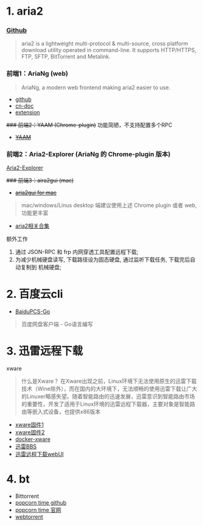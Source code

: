 # 1. aria2
### [Github](https://github.com/aria2/aria2)
> aria2 is a lightweight multi-protocol & multi-source, cross platform download utility operated in command-line. It supports HTTP/HTTPS, FTP, SFTP, BitTorrent and Metalink. 

### 前端1：AriaNg (web)
> AriaNg, a modern web frontend making aria2 easier to use.

- [github](https://github.com/mayswind/AriaNg)
- [cn-doc](https://ariang.mayswind.net/zh_Hans/)
- [extension](https://ariang.mayswind.net/zh_Hans/3rd-extensions.html)

~~### 前端2：YAAM (Chrome-plugin)~~ 功能简陋，不支持配置多个RPC
- ~~[YAAM](https://github.com/acgotaku/YAAW-for-Chrome)~~

### 前端2：Aria2-Explorer (AriaNg 的 Chrome-plugin 版本)
[Aria2-Explorer](https://github.com/alexhua/Aria2-Explorer?tab=readme-ov-file)

~~### 前端3：aira2gui (mac)~~
- ~~[aria2gui for mac](https://github.com/yangshun1029/aria2gui)~~
> mac/windows/Linus desktop 端建议使用上述 Chrome plugin 或者 web, 功能更丰富

- [aria2相关合集](https://github.com/itgoyo/Aria2)

额外工作
1. 通过 JSON-RPC 和 frp 内网穿透工具配置远程下载;
2. 为减少机械硬盘读写, 下载路径设为固态硬盘, 通过监听下载任务, 下载完后自动复制到 机械硬盘;


# 2. 百度云cli
- [BaiduPCS-Go](https://github.com/iikira/BaiduPCS-Go)
> 百度网盘客户端 - Go语言编写

# 3. 迅雷远程下载
xware
> 什么是Xware？
在Xware出现之前，Linux环境下无法使用原生的迅雷下载技术（Wine除外），而在国内的大环境下，无法顺畅的使用迅雷下载让广大的Linuxer略感失望。随着智能路由的迅速发展，迅雷意识到智能路由市场的重要性，开发了适用于Linux环境的迅雷远程下载器，主要对象是智能路由等嵌入式设备，也提供x86版本
- [xware固件1](https://github.com/snail007/xware)
- [xware固件2](https://github.com/kuoruan/Xware)
- [docker-xware](https://github.com/bestwu/xware)
- [迅雷BBS](http://bbs.xunlei.com/forum-196-1.html)
- [迅雷远程下载webUI](http://yuancheng.xunlei.com/)

# 4. bt
- Bittorrent
- [popcorn time github](https://github.com/popcorn-official)
- [popcorn time 官网](https://popcorntime.sh/zh_CN/)
- [webtorrent](https://github.com/webtorrent/webtorrent-desktop)
